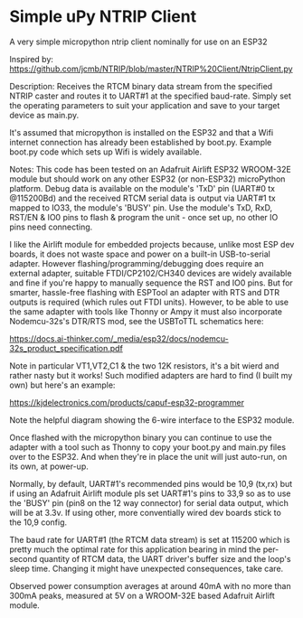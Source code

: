 # Simple uPy NTRIP Client
A very simple micropython ntrip client nominally for use on an ESP32

Inspired by:
  https://github.com/jcmb/NTRIP/blob/master/NTRIP%20Client/NtripClient.py

Description:
  Receives the RTCM binary data stream from the specified NTRIP caster and routes it to
  UART#1 at the specified baud-rate. Simply set the operating parameters to suit your
  application and save to your target device as main.py.

  It's assumed that micropython is installed on the ESP32 and that a Wifi internet
  connection has already been established by boot.py. Example boot.py code which sets
  up Wifi is widely available.

Notes:
  This code has been tested on an Adafruit Airlift ESP32 WROOM-32E module but should
  work on any other ESP32 (or non-ESP32) microPython platform. Debug data is available
  on the module's 'TxD' pin (UART#0 tx @115200Bd) and the received RTCM serial data is
  output via UART#1 tx mapped to IO33, the module's 'BUSY' pin. Use the module's TxD,
  RxD, RST/EN & IO0 pins to flash & program the unit - once set up, no other IO pins
  need connecting.

  I like the Airlift module for embedded projects because, unlike most ESP dev
  boards, it does not waste space and power on a built-in USB-to-serial adapter.
  However flashing/programming/debugging does require an external adapter, suitable
  FTDI/CP2102/CH340 devices are widely available and fine if you're happy to manually
  sequence the RST and IO0 pins. But for smarter, hassle-free flashing with ESPTool
  an adapter with RTS and DTR outputs is required (which rules out FTDI units).
  However, to be able to use the same adapter with tools like Thonny or Ampy it must
  also incorporate Nodemcu-32s's DTR/RTS mod, see the USBToTTL schematics here:
  
  https://docs.ai-thinker.com/_media/esp32/docs/nodemcu-32s_product_specification.pdf
  
  Note in particular VT1,VT2,C1 & the two 12K resistors, it's a bit wierd and rather
  nasty but it works!
  Such modified adapters are hard to find (I built my own) but here's an example:
  
  https://kjdelectronics.com/products/capuf-esp32-programmer
  
  Note the helpful diagram showing the 6-wire interface to the ESP32 module.

  Once flashed with the micropython binary you can continue to use the adapter with
  a tool such as Thonny to copy your boot.py and main.py files over to the ESP32.
  And when they're in place the unit will just auto-run, on its own, at power-up.

  Normally, by default, UART#1's recommended pins would be 10,9 (tx,rx) but if using
  an Adafruit Airlift module pls set UART#1's pins to 33,9 so as to use the 'BUSY' pin
  (pin8 on the 12 way connector) for serial data output, which will be at 3.3v.
  If using other, more conventially wired dev boards stick to the 10,9 config.

  The baud rate for UART#1 (the RTCM data stream) is set at 115200 which is pretty
  much the optimal rate for this application bearing in mind the per-second quantity
  of RTCM data, the UART driver's buffer size and the loop's sleep time. Changing it
  might have unexpected consequences, take care.

  Observed power consumption averages at around 40mA with no more than 300mA peaks,
  measured at 5V on a WROOM-32E based Adafruit Airlift module.
